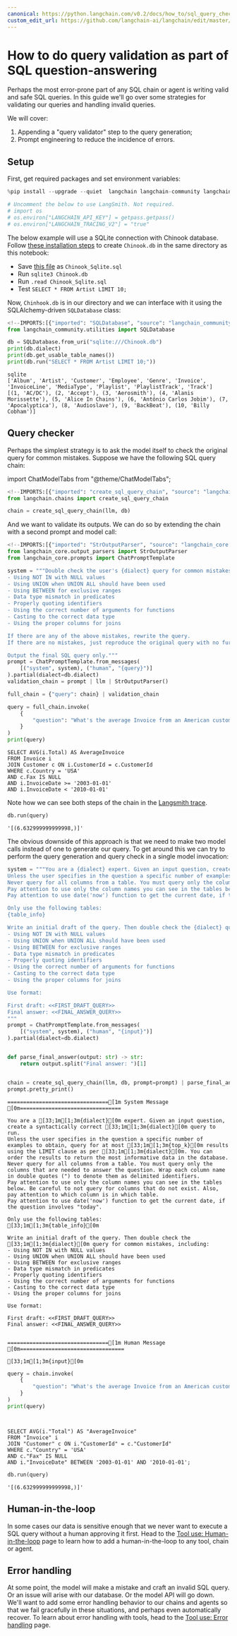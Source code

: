 ```yaml
---
canonical: https://python.langchain.com/v0.2/docs/how_to/sql_query_checking/
custom_edit_url: https://github.com/langchain-ai/langchain/edit/master/docs/docs/how_to/sql_query_checking.ipynb
---
```


# How to do query validation as part of SQL question-answering

Perhaps the most error-prone part of any SQL chain or agent is writing valid and safe SQL queries. In this guide we'll go over some strategies for validating our queries and handling invalid queries.

We will cover: 

1. Appending a "query validator" step to the query generation;
2. Prompt engineering to reduce the incidence of errors.

## Setup

First, get required packages and set environment variables:


```python
%pip install --upgrade --quiet  langchain langchain-community langchain-openai
```


```python
# Uncomment the below to use LangSmith. Not required.
# import os
# os.environ["LANGCHAIN_API_KEY"] = getpass.getpass()
# os.environ["LANGCHAIN_TRACING_V2"] = "true"
```

The below example will use a SQLite connection with Chinook database. Follow [these installation steps](https://database.guide/2-sample-databases-sqlite/) to create `Chinook.db` in the same directory as this notebook:

* Save [this file](https://raw.githubusercontent.com/lerocha/chinook-database/master/ChinookDatabase/DataSources/Chinook_Sqlite.sql) as `Chinook_Sqlite.sql`
* Run `sqlite3 Chinook.db`
* Run `.read Chinook_Sqlite.sql`
* Test `SELECT * FROM Artist LIMIT 10;`

Now, `Chinhook.db` is in our directory and we can interface with it using the SQLAlchemy-driven `SQLDatabase` class:


```python
<!--IMPORTS:[{"imported": "SQLDatabase", "source": "langchain_community.utilities", "docs": "https://api.python.langchain.com/en/latest/utilities/langchain_community.utilities.sql_database.SQLDatabase.html", "title": "How to do query validation as part of SQL question-answering"}]-->
from langchain_community.utilities import SQLDatabase

db = SQLDatabase.from_uri("sqlite:///Chinook.db")
print(db.dialect)
print(db.get_usable_table_names())
print(db.run("SELECT * FROM Artist LIMIT 10;"))
```
```output
sqlite
['Album', 'Artist', 'Customer', 'Employee', 'Genre', 'Invoice', 'InvoiceLine', 'MediaType', 'Playlist', 'PlaylistTrack', 'Track']
[(1, 'AC/DC'), (2, 'Accept'), (3, 'Aerosmith'), (4, 'Alanis Morissette'), (5, 'Alice In Chains'), (6, 'Antônio Carlos Jobim'), (7, 'Apocalyptica'), (8, 'Audioslave'), (9, 'BackBeat'), (10, 'Billy Cobham')]
```
## Query checker

Perhaps the simplest strategy is to ask the model itself to check the original query for common mistakes. Suppose we have the following SQL query chain:

import ChatModelTabs from "@theme/ChatModelTabs";

<ChatModelTabs customVarName="llm" />


```python
<!--IMPORTS:[{"imported": "create_sql_query_chain", "source": "langchain.chains", "docs": "https://api.python.langchain.com/en/latest/chains/langchain.chains.sql_database.query.create_sql_query_chain.html", "title": "How to do query validation as part of SQL question-answering"}]-->
from langchain.chains import create_sql_query_chain

chain = create_sql_query_chain(llm, db)
```

And we want to validate its outputs. We can do so by extending the chain with a second prompt and model call:


```python
<!--IMPORTS:[{"imported": "StrOutputParser", "source": "langchain_core.output_parsers", "docs": "https://api.python.langchain.com/en/latest/output_parsers/langchain_core.output_parsers.string.StrOutputParser.html", "title": "How to do query validation as part of SQL question-answering"}, {"imported": "ChatPromptTemplate", "source": "langchain_core.prompts", "docs": "https://api.python.langchain.com/en/latest/prompts/langchain_core.prompts.chat.ChatPromptTemplate.html", "title": "How to do query validation as part of SQL question-answering"}]-->
from langchain_core.output_parsers import StrOutputParser
from langchain_core.prompts import ChatPromptTemplate

system = """Double check the user's {dialect} query for common mistakes, including:
- Using NOT IN with NULL values
- Using UNION when UNION ALL should have been used
- Using BETWEEN for exclusive ranges
- Data type mismatch in predicates
- Properly quoting identifiers
- Using the correct number of arguments for functions
- Casting to the correct data type
- Using the proper columns for joins

If there are any of the above mistakes, rewrite the query.
If there are no mistakes, just reproduce the original query with no further commentary.

Output the final SQL query only."""
prompt = ChatPromptTemplate.from_messages(
    [("system", system), ("human", "{query}")]
).partial(dialect=db.dialect)
validation_chain = prompt | llm | StrOutputParser()

full_chain = {"query": chain} | validation_chain
```


```python
query = full_chain.invoke(
    {
        "question": "What's the average Invoice from an American customer whose Fax is missing since 2003 but before 2010"
    }
)
print(query)
```
```output
SELECT AVG(i.Total) AS AverageInvoice
FROM Invoice i
JOIN Customer c ON i.CustomerId = c.CustomerId
WHERE c.Country = 'USA'
AND c.Fax IS NULL
AND i.InvoiceDate >= '2003-01-01' 
AND i.InvoiceDate < '2010-01-01'
```
Note how we can see both steps of the chain in the [Langsmith trace](https://smith.langchain.com/public/8a743295-a57c-4e4c-8625-bc7e36af9d74/r).


```python
db.run(query)
```



```output
'[(6.632999999999998,)]'
```


The obvious downside of this approach is that we need to make two model calls instead of one to generate our query. To get around this we can try to perform the query generation and query check in a single model invocation:


```python
system = """You are a {dialect} expert. Given an input question, create a syntactically correct {dialect} query to run.
Unless the user specifies in the question a specific number of examples to obtain, query for at most {top_k} results using the LIMIT clause as per {dialect}. You can order the results to return the most informative data in the database.
Never query for all columns from a table. You must query only the columns that are needed to answer the question. Wrap each column name in double quotes (") to denote them as delimited identifiers.
Pay attention to use only the column names you can see in the tables below. Be careful to not query for columns that do not exist. Also, pay attention to which column is in which table.
Pay attention to use date('now') function to get the current date, if the question involves "today".

Only use the following tables:
{table_info}

Write an initial draft of the query. Then double check the {dialect} query for common mistakes, including:
- Using NOT IN with NULL values
- Using UNION when UNION ALL should have been used
- Using BETWEEN for exclusive ranges
- Data type mismatch in predicates
- Properly quoting identifiers
- Using the correct number of arguments for functions
- Casting to the correct data type
- Using the proper columns for joins

Use format:

First draft: <<FIRST_DRAFT_QUERY>>
Final answer: <<FINAL_ANSWER_QUERY>>
"""
prompt = ChatPromptTemplate.from_messages(
    [("system", system), ("human", "{input}")]
).partial(dialect=db.dialect)


def parse_final_answer(output: str) -> str:
    return output.split("Final answer: ")[1]


chain = create_sql_query_chain(llm, db, prompt=prompt) | parse_final_answer
prompt.pretty_print()
```
```output
================================[1m System Message [0m================================

You are a [33;1m[1;3m{dialect}[0m expert. Given an input question, create a syntactically correct [33;1m[1;3m{dialect}[0m query to run.
Unless the user specifies in the question a specific number of examples to obtain, query for at most [33;1m[1;3m{top_k}[0m results using the LIMIT clause as per [33;1m[1;3m{dialect}[0m. You can order the results to return the most informative data in the database.
Never query for all columns from a table. You must query only the columns that are needed to answer the question. Wrap each column name in double quotes (") to denote them as delimited identifiers.
Pay attention to use only the column names you can see in the tables below. Be careful to not query for columns that do not exist. Also, pay attention to which column is in which table.
Pay attention to use date('now') function to get the current date, if the question involves "today".

Only use the following tables:
[33;1m[1;3m{table_info}[0m

Write an initial draft of the query. Then double check the [33;1m[1;3m{dialect}[0m query for common mistakes, including:
- Using NOT IN with NULL values
- Using UNION when UNION ALL should have been used
- Using BETWEEN for exclusive ranges
- Data type mismatch in predicates
- Properly quoting identifiers
- Using the correct number of arguments for functions
- Casting to the correct data type
- Using the proper columns for joins

Use format:

First draft: <<FIRST_DRAFT_QUERY>>
Final answer: <<FINAL_ANSWER_QUERY>>


================================[1m Human Message [0m=================================

[33;1m[1;3m{input}[0m
```

```python
query = chain.invoke(
    {
        "question": "What's the average Invoice from an American customer whose Fax is missing since 2003 but before 2010"
    }
)
print(query)
```
```output


SELECT AVG(i."Total") AS "AverageInvoice"
FROM "Invoice" i
JOIN "Customer" c ON i."CustomerId" = c."CustomerId"
WHERE c."Country" = 'USA'
AND c."Fax" IS NULL
AND i."InvoiceDate" BETWEEN '2003-01-01' AND '2010-01-01';
```

```python
db.run(query)
```



```output
'[(6.632999999999998,)]'
```


## Human-in-the-loop

In some cases our data is sensitive enough that we never want to execute a SQL query without a human approving it first. Head to the [Tool use: Human-in-the-loop](/docs/how_to/tools_human) page to learn how to add a human-in-the-loop to any tool, chain or agent.

## Error handling

At some point, the model will make a mistake and craft an invalid SQL query. Or an issue will arise with our database. Or the model API will go down. We'll want to add some error handling behavior to our chains and agents so that we fail gracefully in these situations, and perhaps even automatically recover. To learn about error handling with tools, head to the [Tool use: Error handling](/docs/how_to/tools_error) page.